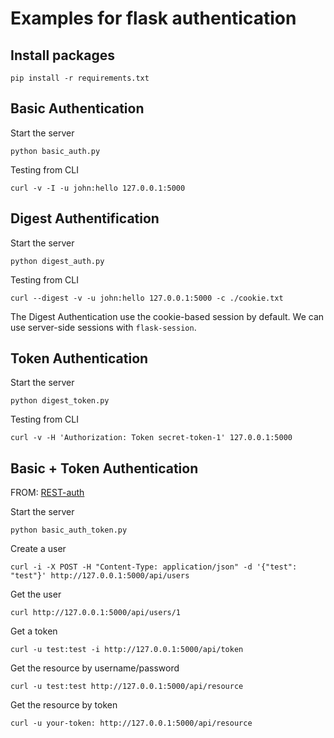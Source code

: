 # Examples for flask authentication

## Install packages

```
pip install -r requirements.txt
```

## Basic Authentication

Start the server
```
python basic_auth.py
```

Testing from CLI
```
curl -v -I -u john:hello 127.0.0.1:5000
```

## Digest Authentification

Start the server
```
python digest_auth.py
```

Testing from CLI
```
curl --digest -v -u john:hello 127.0.0.1:5000 -c ./cookie.txt
```

The Digest Authentication use the cookie-based session by default. We can use server-side sessions with `flask-session`.

## Token Authentication

Start the server
```
python digest_token.py
```

Testing from CLI
```
curl -v -H 'Authorization: Token secret-token-1' 127.0.0.1:5000
```

## Basic + Token Authentication

FROM: [REST-auth](https://github.com/miguelgrinberg/REST-auth)

Start the server
```
python basic_auth_token.py
```

Create a user
```
curl -i -X POST -H "Content-Type: application/json" -d '{"test": "test"}' http://127.0.0.1:5000/api/users
```

Get the user
```
curl http://127.0.0.1:5000/api/users/1
```

Get a token
```
curl -u test:test -i http://127.0.0.1:5000/api/token
```

Get the resource by username/password
```
curl -u test:test http://127.0.0.1:5000/api/resource
```

Get the resource by token
```
curl -u your-token: http://127.0.0.1:5000/api/resource
```
